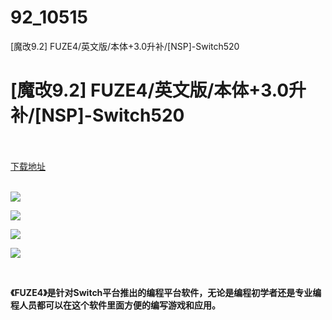 # 92_10515
[魔改9.2] FUZE4/英文版/本体+3.0升补/[NSP]-Switch520
# [魔改9.2] FUZE4/英文版/本体+3.0升补/[NSP]-Switch520
 <br/></br>
[下载地址](https://www.switch520.cc/article/10515 "下载地址")
<br/></br>

<p><img src="https://www.switch520.cc/muke_img/upload_art_editor_20210313-1_512707e006480698dcb196c0c97e5a57.jpg"></p>
<p><img src="https://www.switch520.cc/muke_img/upload_art_editor_20210313-1_c7ca0a5b3e933e366740bf8d9ed3815f.jpg"></p>
<p><img src="https://www.switch520.cc/muke_img/upload_art_editor_20210313-1_574f033020ef49e9daaee8b9b5711199.jpg"></p>
<p><img src="https://www.switch520.cc/muke_img/upload_art_editor_20210313-1_d6f4c58b666c0ecbeb4b69d887be0068.jpg"></p>
<p>&nbsp;</p>
<p><strong>《FUZE4》是针对Switch平台推出的编程平台软件，无论是编程初学者还是专业编程人员都可以在这个软件里面方便的编写游戏和应用。</strong></p>
<p>&nbsp;</p>
